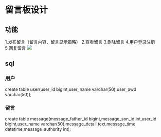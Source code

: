 #  留言板设计  
##  功能
1.发布留言（留言内容、留言显示策略）
2.查看留言
3.删除留言
4.用户登录注册
5.回复留言
![](https://github.com/linyihan9/2024_trainning/blob/main/img/MessageBoardDetail.jpg)	
##    sql
###	用户	
create table user(user_id bigint,user_name varchar(50),user_pwd varchar(50));	
###	留言	
create table message(message_father_id bigint,message_son_id int,user_id bigint,user_name varchar(50),message_detail text,message_time datetime,message_authority int);	